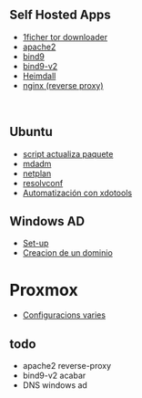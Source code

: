 ## Self Hosted Apps

* [1ficher tor downloader](./Self-Hosted-Apps/1fichier-downloader-tor/1fichier-downloader-tor.md)
* [apache2](./Self-Hosted-Apps/apache2/apache2.md)
* [bind9](./Self-Hosted-Apps/bind9/bind9install.md)
* [bind9-v2](./Self-Hosted-Apps/bind9_2/bind9.md)
* [Heimdall](./Self-Hosted-Apps/Heimdall/Heimdallinstall.md)
* [nginx (reverse proxy)](./Self-Hosted-Apps/nginx/nginx-ReverseProxy/NginxReverseProxy.md)

<br>

## Ubuntu

* [script actualiza paquete](./Ubuntu/actualitza-paquet-script/apt-Test.sh)
* [mdadm](./Ubuntu/mdadm/mdadmRaidsUbuntu22.md)
* [netplan](./Ubuntu/netplan/netplan.md)
* [resolvconf](./Ubuntu/resolv-conf/resolvconf.md)
* [Automatización con xdotools](./Ubuntu/script-xdotool/xdotool.md)

## Windows AD

* [Set-up](./WindowsAD/windowsADsetup.md)
* [Creacion de un dominio](./WindowsAD)


# Proxmox

* [Configuracions varies](./proxmox/proxmox.md)



## todo

* apache2 reverse-proxy
* bind9-v2 acabar
* DNS windows ad